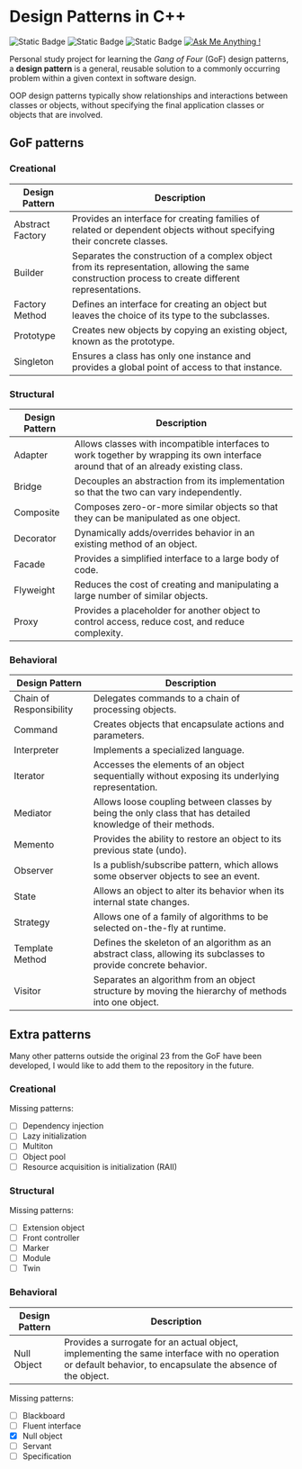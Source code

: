 # Design Patterns in C++
![Static Badge](https://img.shields.io/badge/build-passing-green)
![Static Badge](https://img.shields.io/badge/license-MIT-yellowgreen)
![Static Badge](https://img.shields.io/badge/language-C%2B%2B-brightgreen)
[![Ask Me Anything !](https://img.shields.io/badge/Ask%20me-anything-1abc9c.svg)](mailto:pagliuca.manuel@gmail.com)

Personal study project for learning the _Gang of Four_ (GoF) design patterns, a **design pattern** is a general, reusable solution to a commonly occurring problem within a given context in software design.

OOP design patterns typically show relationships and interactions between classes or objects, without specifying the final application classes or objects that are involved.

## GoF patterns
### Creational
| Design Pattern          | Description                                                                                     |
|-------------------------|-------------------------------------------------------------------------------------------------|
| Abstract Factory        | Provides an interface for creating families of related or dependent objects without specifying their concrete classes. |
| Builder                 | Separates the construction of a complex object from its representation, allowing the same construction process to create different representations. |
| Factory Method          | Defines an interface for creating an object but leaves the choice of its type to the subclasses. |
| Prototype               | Creates new objects by copying an existing object, known as the prototype.                       |
| Singleton               | Ensures a class has only one instance and provides a global point of access to that instance.    |

### Structural
| Design Pattern          | Description                                                                                     |
|-------------------------|-------------------------------------------------------------------------------------------------|
| Adapter                 | Allows classes with incompatible interfaces to work together by wrapping its own interface around that of an already existing class.|
| Bridge                  | Decouples an abstraction from its implementation so that the two can vary independently.         |
| Composite               | Composes zero-or-more similar objects so that they can be manipulated as one object.              |
| Decorator               | Dynamically adds/overrides behavior in an existing method of an object.                           |
| Facade                  | Provides a simplified interface to a large body of code.                                          |
| Flyweight               | Reduces the cost of creating and manipulating a large number of similar objects.                  |
| Proxy                   | Provides a placeholder for another object to control access, reduce cost, and reduce complexity.  |

### Behavioral
| Design Pattern             | Description                                                                                      |
|----------------------------|--------------------------------------------------------------------------------------------------|
| Chain of Responsibility    | Delegates commands to a chain of processing objects.                                             |
| Command                    | Creates objects that encapsulate actions and parameters.                                         |
| Interpreter                | Implements a specialized language.                                                               |
| Iterator                   | Accesses the elements of an object sequentially without exposing its underlying representation. |
| Mediator                   | Allows loose coupling between classes by being the only class that has detailed knowledge of their methods. |
| Memento                    | Provides the ability to restore an object to its previous state (undo).                           |
| Observer                   | Is a publish/subscribe pattern, which allows some observer objects to see an event.        |
| State                      | Allows an object to alter its behavior when its internal state changes.                            |
| Strategy                   | Allows one of a family of algorithms to be selected on-the-fly at runtime.                          |
| Template Method            | Defines the skeleton of an algorithm as an abstract class, allowing its subclasses to provide concrete behavior. |
| Visitor                    | Separates an algorithm from an object structure by moving the hierarchy of methods into one object.|

## Extra patterns
Many other patterns outside the original 23 from the GoF have been developed, I would like to add them to the 
repository in the future.

### Creational
Missing patterns:
- [ ] Dependency injection
- [ ] Lazy initialization
- [ ] Multiton
- [ ] Object pool
- [ ] Resource acquisition is initialization (RAII)
### Structural
Missing patterns:
- [ ] Extension object
- [ ] Front controller
- [ ] Marker
- [ ] Module
- [ ] Twin
### Behavioral
| Design Pattern             | Description                                                                                      |
|----------------------------|--------------------------------------------------------------------------------------------------|
| Null Object                | Provides a surrogate for an actual object, implementing the same interface with no operation or default behavior, to encapsulate the absence of the object. |

Missing patterns:
- [ ] Blackboard
- [ ] Fluent interface
- [x] Null object
- [ ] Servant
- [ ] Specification
